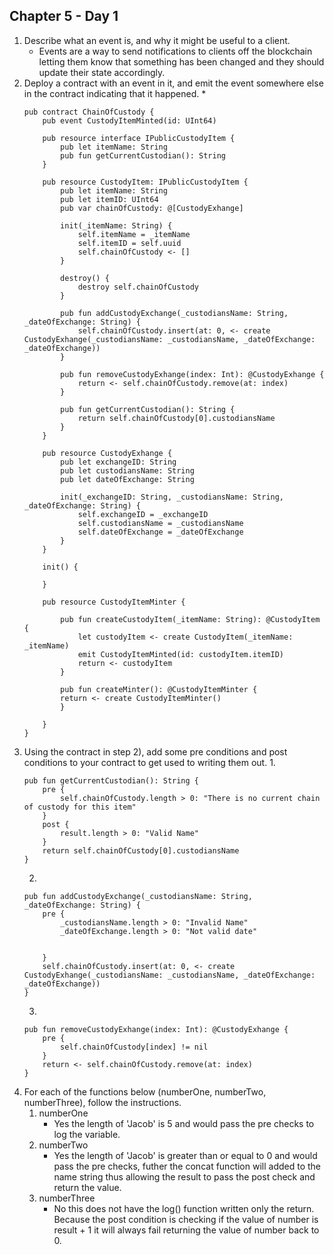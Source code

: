 ## Chapter 5 - Day 1

1. Describe what an event is, and why it might be useful to a client.
    * Events are a way to send notifications to clients off the blockchain letting them know that something has been changed and they should update their state accordingly.
2. Deploy a contract with an event in it, and emit the event somewhere else in the contract indicating that it happened.
    * 
    ``` cadence
    pub contract ChainOfCustody {
        pub event CustodyItemMinted(id: UInt64)

        pub resource interface IPublicCustodyItem {
            pub let itemName: String
            pub fun getCurrentCustodian(): String
        }

        pub resource CustodyItem: IPublicCustodyItem {
            pub let itemName: String
            pub let itemID: UInt64
            pub var chainOfCustody: @[CustodyExhange]

            init(_itemName: String) {
                self.itemName = _itemName
                self.itemID = self.uuid
                self.chainOfCustody <- []
            }

            destroy() {
                destroy self.chainOfCustody
            }

            pub fun addCustodyExchange(_custodiansName: String, _dateOfExchange: String) {
                self.chainOfCustody.insert(at: 0, <- create CustodyExhange(_custodiansName: _custodiansName, _dateOfExchange: _dateOfExchange))
            }

            pub fun removeCustodyExhange(index: Int): @CustodyExhange {
                return <- self.chainOfCustody.remove(at: index)
            }

            pub fun getCurrentCustodian(): String {
                return self.chainOfCustody[0].custodiansName
            }
        }

        pub resource CustodyExhange {
            pub let exchangeID: String
            pub let custodiansName: String
            pub let dateOfExchange: String

            init(_exchangeID: String, _custodiansName: String, _dateOfExchange: String) {
                self.exchangeID = _exchangeID
                self.custodiansName = _custodiansName
                self.dateOfExchange = _dateOfExchange
            }
        }

        init() {
            
        }

        pub resource CustodyItemMinter {

            pub fun createCustodyItem(_itemName: String): @CustodyItem {
                let custodyItem <- create CustodyItem(_itemName: _itemName)
                emit CustodyItemMinted(id: custodyItem.itemID)
                return <- custodyItem
            }

            pub fun createMinter(): @CustodyItemMinter {
            return <- create CustodyItemMinter()
            }

        }
    }
    ```
3. Using the contract in step 2), add some pre conditions and post conditions to your contract to get used to writing them out.
    1. 
    ``` cadence
    pub fun getCurrentCustodian(): String {
        pre {
            self.chainOfCustody.length > 0: "There is no current chain of custody for this item"
        }
        post {
            result.length > 0: "Valid Name"
        }
        return self.chainOfCustody[0].custodiansName
    }
    ```
    2. 
    ``` cadence
    pub fun addCustodyExchange(_custodiansName: String, _dateOfExchange: String) {
        pre {
            _custodiansName.length > 0: "Invalid Name"
            _dateOfExchange.length > 0: "Not valid date"

              
        }
        self.chainOfCustody.insert(at: 0, <- create CustodyExhange(_custodiansName: _custodiansName, _dateOfExchange: _dateOfExchange))
    }
    ```
    3. 
    ``` cadence
    pub fun removeCustodyExhange(index: Int): @CustodyExhange {
        pre {
            self.chainOfCustody[index] != nil 
        }
        return <- self.chainOfCustody.remove(at: index)
    }
    ```
4. For each of the functions below (numberOne, numberTwo, numberThree), follow the instructions.
    1. numberOne
        * Yes the length of 'Jacob' is 5 and would pass the pre checks to log the variable.
    2. numberTwo
        * Yes the length of 'Jacob' is greater than or equal to 0 and would pass the pre checks, futher the concat function will added to the name string thus allowing the result to pass the post check and return the value.
    3. numberThree
        * No this does not have the log() function written only the return. Because the post condition is checking if the value of number is result + 1 it will always fail returning the value of number back to 0.